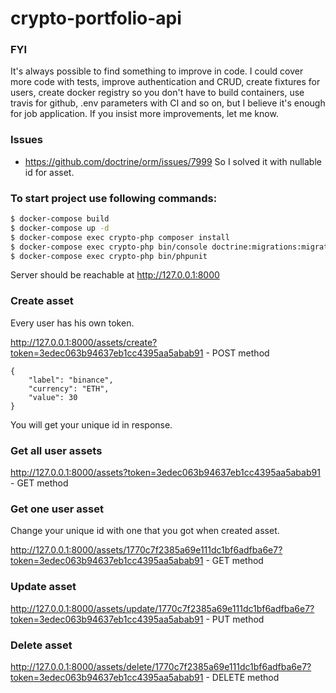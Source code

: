 crypto-portfolio-api
==============

### FYI

It's always possible to find something to improve in code.
I could cover more code with tests, improve authentication and CRUD, create fixtures for users, create docker registry so you don't have to build containers, use travis for github, .env parameters with CI and so on, but I believe it's enough for job application.
If you insist more improvements, let me know.

### Issues
* https://github.com/doctrine/orm/issues/7999 
  So I solved it with nullable id for asset.

### To start project use following commands:
```sh
$ docker-compose build
$ docker-compose up -d
$ docker-compose exec crypto-php composer install
$ docker-compose exec crypto-php bin/console doctrine:migrations:migrate
$ docker-compose exec crypto-php bin/phpunit
```

Server should be reachable at http://127.0.0.1:8000


### Create asset

Every user has his own token.

http://127.0.0.1:8000/assets/create?token=3edec063b94637eb1cc4395aa5abab91 - POST method
```
{
    "label": "binance",
    "currency": "ETH",
    "value": 30
}
```

You will get your unique id in response.

### Get all user assets

http://127.0.0.1:8000/assets?token=3edec063b94637eb1cc4395aa5abab91 - GET method

### Get one user asset

Change your unique id with one that you got when created asset.

http://127.0.0.1:8000/assets/1770c7f2385a69e111dc1bf6adfba6e7?token=3edec063b94637eb1cc4395aa5abab91 - GET method

### Update asset

http://127.0.0.1:8000/assets/update/1770c7f2385a69e111dc1bf6adfba6e7?token=3edec063b94637eb1cc4395aa5abab91 - PUT method

### Delete asset

http://127.0.0.1:8000/assets/delete/1770c7f2385a69e111dc1bf6adfba6e7?token=3edec063b94637eb1cc4395aa5abab91 - DELETE method
